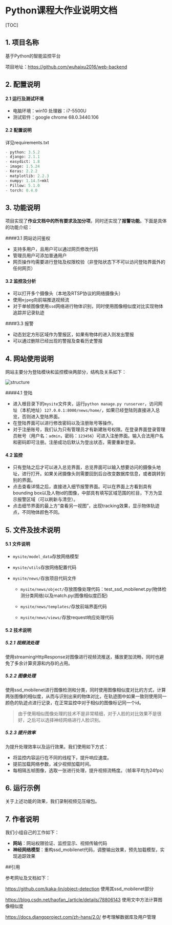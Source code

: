 # Python课程大作业说明文档

[TOC]

## 1. 项目名称

基于Python的智能监控平台

项目地址：https://github.com/wuhaixu2016/web-backend

## 2. 配置说明

#### 2.1 运行及测试环境 

- 电脑环境：win10  处理器：i7-5500U 
- 测试软件：google chrome 68.0.3440.106

#### 2.2 配置说明

详见requirements.txt 

```python
- python: 3.5.2
- django: 2.1.1
- easydict: 1.8
- image: 1.5.24
- Keras: 2.2.2
- matplotlib: 2.2.3
- numpy: 1.14.5+mkl
- Pillow: 5.1.0
- torch: 0.4.0
```

## 3. 功能说明

项目实现了**作业文档中的所有要求及加分项**，同时还实现了**报警功能**。下面是具体的功能介绍：

####3.1 ⽹站访问鉴权

- 支持多用户，且用户可以通过网页修改代码
- 管理员用户可添加普通用户
- 网页操作均需要进行登陆及权限校验（非登陆状态下不可以访问登陆界面外的任何网页）

#### 3.2 监控及分析

- 可以打开多个摄像头（本地及RTSP协议的网络摄像头）
- 使用`mjpeg`向前端推送视频流
- 对于单帧图像使用`ssd`网络进行物体识别，同时使用图像相似度对比实现物体追踪并记录轨迹

####3.3 报警

- 动态划定方形区域作为警报区，如果有物体的进入则发出警报
- 可以通过删除已经出现的警报及查看历史警报

## 4. 网站使用说明

网站主要分为登陆模块和监控模块两部分，结构及关系如下：

![structure](C:\Users\wuhaixu\Documents\GitHub\web-backend\doc\structure.png)

####4.1 登陆

- 进入根目录下的``mysite``文件夹，运行``python manage.py runserver``，访问网址（本机地址）``127.0.0.1:8000/news/home/``，如果已经登陆则直接进入总览，否则进入登陆界面。
- 在登陆界面可以进行修改密码以及注册账号等操作。
- 对于注册账号，我们认为只有管理员才有新建账号权限。在登录界面登录管理员帐号（用户名：``admin``，密码：``123456``）可进入注册界面。输入合法用户名和密码即可注册。注册成功后默认为登出状态，需要重新登录。

#### 4.2 监控

- 只有登陆之后才可以进入总览界面，总览界面可以输入想要访问的摄像头地址，进行打开。如果关闭摄像头则需要回到后台改变数据库信息，或者跳转到别的界面。
- 点击查看详情之后，直接进入细节报警界面。可以在界面上方看到具有bounding box以及人物id的图像，中部具有填写区域范围的栏目，下方为显示报警区域（可以刷新与清空）。
- 点击细节界面的最上方“查看另一视图”，出现tracking效果，显示物体轨迹点，不同物体颜色不同。

## 5. 文件及技术说明

#### 5.1 文件说明

- `mysite/model_data`存放网络模型

- `mysite/utils`存放网络配置代码

- `mysite/news/`存放项目代码文件

  - `mysite/news/object/`存放图像处理代码：test_ssd_mobilenet.py(物体检测分类网络)以及match.py(图像相似度匹配)

  - `mysite/news/templates/`存放前端界面代码

  - `mysite/news/views/`存放request响应处理代码

#### 5.2 技术说明

##### 5.2.1 视频流处理

使用streamingHttpResponse对图像进行视频流推送，播放更加流畅，同时也避免了多余计算资源和内存的占用。

##### 5.2.2 图像处理

使用ssd_mobilenet进行图像检测和分类，同时使用图像相似度对比的方式，计算两张图像的相似度，从而与识别出来的物体对比，在轨迹图中如果一致则使用同一颜色的轨迹点进行记录，在正常监控中对于相似的图像标记同一个id。

> 由于使用相似图像处理的技术不是非常精细，对于人脸的对比效果不是很好，之后可以选择神经网络进行人脸识别。

##### 5.2.3 提升效率

为提升处理效率以及运行效果。我们使用如下方式：

- 将监控内容运行在不同的线程下，提升响应速度。
- 提前加载网络参数，减少视频加载时间。
- 每相隔五帧图像，选取一张进行处理，提升视频流畅度。（帧率平均为24fps）

## 6. 运行示例

关于上述功能的效果，我们录制视频见压缩包。

## 7. 作者说明

我们小组自己的工作如下：

- **网站**：网站权限验证、监控显示、视频传输代码
- **神经网络模型**：重构ssd_mobilenet代码，调整输出效果，预先加载模型，实现追踪效果

##引用

参考网址及文档如下：

https://github.com/kaka-lin/object-detection  使用其ssd_mobilenet部分

https://blog.csdn.net/haofan_/article/details/78806143 使用文中方法计算图像相似度

https://docs.djangoproject.com/zh-hans/2.0/ 参考理解数据库及用户管理